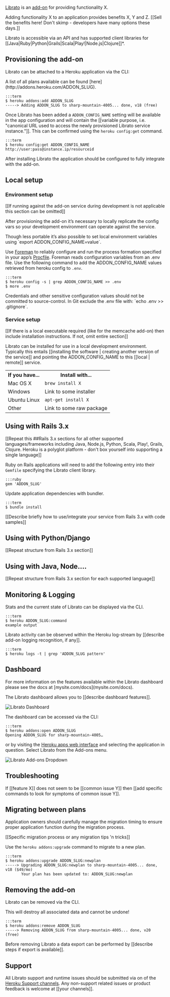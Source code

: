 [Librato](http://addons.heroku.com/ADDON_SLUG) is an [add-on](http://addons.heroku.com) for providing functionality X.

Adding functionality X to an application provides benefits X, Y and Z. [[Sell the benefits here! Don't skimp - developers have many options these days.]]

Librato is accessible via an API and has supported client libraries for [[Java|Ruby|Python|Grails|Scala|Play!|Node.js|Clojure]]*.

## Provisioning the add-on

Librato can be attached to a Heroku application via the  CLI:

<div class="callout" markdown="1">
A list of all plans available can be found [here](http://addons.heroku.com/ADDON_SLUG).
</div>

    :::term
    $ heroku addons:add ADDON_SLUG
    -----> Adding ADDON_SLUG to sharp-mountain-4005... done, v18 (free)

Once Librato has been added a `ADDON_CONFIG_NAME` setting will be available in the app configuration and will contain the [[variable purpose, i.e. "canonical URL used to access the newly provisioned Librato service instance."]]. This can be confirmed using the `heroku config:get` command.

    :::term
    $ heroku config:get ADDON_CONFIG_NAME
    http://user:pass@instance.ip/resourceid

After installing Librato the application should be configured to fully integrate with the add-on.

## Local setup

### Environment setup

[[If running against the add-on service during development is not applicable this section can be omitted]]

After provisioning the add-on it’s necessary to locally replicate the config vars so your development environment can operate against the service.

<div class="callout" markdown="1">
Though less portable it’s also possible to set local environment variables using `export ADDON_CONFIG_NAME=value`.
</div>

Use [Foreman](config-vars#local_setup) to reliably configure and run the process formation specified in your app’s [Procfile](procfile). Foreman reads configuration variables from an .env file. Use the following command to add the ADDON_CONFIG_NAME values retrieved from heroku config to `.env`.

    :::term
    $ heroku config -s | grep ADDON_CONFIG_NAME >> .env
    $ more .env

<p class="warning" markdown="1">
Credentials and other sensitive configuration values should not be committed to source-control. In Git exclude the .env file with: `echo .env >> .gitignore`.
</p>

### Service setup

[[If there is a local executable required (like for the memcache add-on) then include installation instructions. If not, omit entire section]]

Librato can be installed for use in a local development  environment.  Typically this entails [[installing the software | creating another version of the service]] and pointing the ADDON_CONFIG_NAME to this [[local | remote]] service.

<table>
  <tr>
    <th>If you have...</th>
    <th>Install with...</th>
  </tr>
  <tr>
    <td>Mac OS X</td>
    <td style="text-align: left"><code>brew install X</code></td>
  </tr>
  <tr>
    <td>Windows</td>
    <td style="text-align: left">Link to some installer</td>
  </tr>
  <tr>
    <td>Ubuntu Linux</td>
    <td style="text-align: left"><code>apt-get install X</code></td>
  </tr>
  <tr>
    <td>Other</td>
    <td style="text-align: left">Link to some raw package</td>
  </tr>
</table>

## Using with Rails 3.x

[[Repeat this ##Rails 3.x sections for all other supported languages/frameworks including Java, Node.js, Python, Scala, Play!, Grails, Clojure. Heroku is a polyglot platform - don't box yourself into supporting a single language]]

Ruby on Rails applications will need to add the following entry into their `Gemfile` specifying the Librato client library.

    :::ruby
    gem 'ADDON_SLUG'

Update application dependencies with bundler.

    :::term
    $ bundle install

[[Describe briefly how to use/integrate your service from Rails 3.x with code samples]]

## Using with Python/Django

[[Repeat structure from Rails 3.x section]]

## Using with Java, Node....

[[Repeat structure from Rails 3.x section for each supported language]]

## Monitoring & Logging

Stats and the current state of Librato can be displayed via the CLI.

    :::term
    $ heroku ADDON_SLUG:command
    example output

Librato activity can be observed within the Heroku log-stream by [[describe add-on logging recognition, if any]].

    :::term
    $ heroku logs -t | grep 'ADDON_SLUG pattern'

## Dashboard

<div class="callout" markdown="1">
For more information on the features available within the Librato dashboard please see the docs at [mysite.com/docs](mysite.com/docs).
</div>

The Librato dashboard allows you to [[describe dashboard features]].

![Librato Dashboard](http://i.imgur.com/FkuUw.png "Librato Dashboard")

The dashboard can be accessed via the CLI:

    :::term
    $ heroku addons:open ADDON_SLUG
    Opening ADDON_SLUG for sharp-mountain-4005…

or by visiting the [Heroku apps web interface](http://heroku.com/myapps) and selecting the application in question. Select Librato from the Add-ons menu.

![Librato Add-ons Dropdown](http://f.cl.ly/items/1B090n1P0d3W0I0R172r/addons.png "Librato Add-ons Dropdown")

## Troubleshooting

If [[feature X]] does not seem to be [[common issue Y]] then 
[[add specific commands to look for symptoms of common issue Y]].

## Migrating between plans

<div class="note" markdown="1">Application owners should carefully manage the migration timing to ensure proper application function during the migration process.</div>

[[Specific migration process or any migration tips 'n tricks]]

Use the `heroku addons:upgrade` command to migrate to a new plan.

    :::term
    $ heroku addons:upgrade ADDON_SLUG:newplan
    -----> Upgrading ADDON_SLUG:newplan to sharp-mountain-4005... done, v18 ($49/mo)
           Your plan has been updated to: ADDON_SLUG:newplan

## Removing the add-on

Librato can be removed via the  CLI.

<div class="warning" markdown="1">This will destroy all associated data and cannot be undone!</div>

    :::term
    $ heroku addons:remove ADDON_SLUG
    -----> Removing ADDON_SLUG from sharp-mountain-4005... done, v20 (free)

Before removing Librato a data export can be performed by [[describe steps if export is available]].

## Support

All Librato support and runtime issues should be submitted via on of the [Heroku Support channels](support-channels). Any non-support related issues or product feedback is welcome at [[your channels]].
